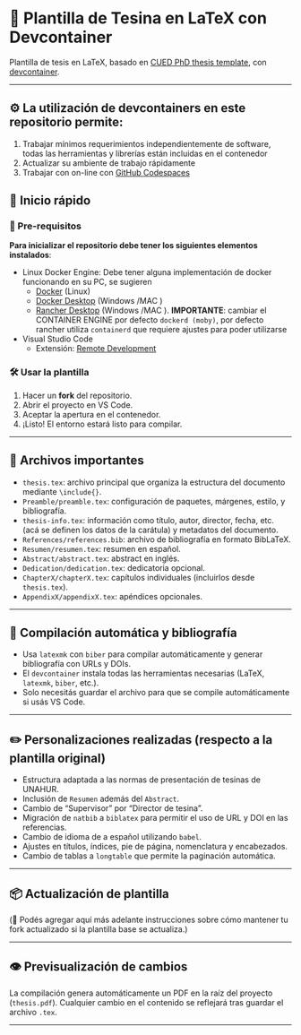 # 📘 Plantilla de Tesina en LaTeX con Devcontainer
Plantilla de tesis en LaTeX, basado en [CUED PhD thesis template](https://github.com/kks32/phd-thesis-template/tree/master), con [devcontainer](https://containers.dev/).

---

## ⚙️ La utilización de devcontainers en este repositorio permite:
1. Trabajar mínimos requerimientos independientemente de software, todas las herramientas y librerías están incluidas en el contenedor
1. Actualizar su ambiente de trabajo rápidamente
1. Trabajar con on-line con [GitHub Codespaces](https://github.com/features/codespaces)

## 🚀 Inicio rápido

### 🔧 Pre-requisitos
**Para inicializar el repositorio debe tener los siguientes elementos instalados**:
- Linux Docker Engine: Debe tener alguna implementación de docker funcionando en su PC, se sugieren
    - [Docker](https://docs.docker.com/engine/install/ubuntu/) (Linux)
    - [Docker Desktop](https://docs.docker.com/desktop/) (Windows /MAC )
    - [Rancher Desktop](https://rancherdesktop.io/) (Windows /MAC ). **IMPORTANTE**: cambiar el CONTAINER ENGINE por defecto `dockerd (moby)`, por defecto rancher utiliza `containerd` que requiere ajustes para poder utilizarse
- Visual Studio Code
    - Extensión: [Remote Development](https://marketplace.visualstudio.com/items?itemName=ms-vscode-remote.vscode-remote-extensionpack)

### 🛠️ Usar la plantilla

1. Hacer un **fork** del repositorio.
2. Abrir el proyecto en VS Code.
3. Aceptar la apertura en el contenedor.
4. ¡Listo! El entorno estará listo para compilar.

---

## 📄 Archivos importantes

- `thesis.tex`: archivo principal que organiza la estructura del documento mediante `\include{}`.
- `Preamble/preamble.tex`: configuración de paquetes, márgenes, estilo, y bibliografía.
- `thesis-info.tex`: información como título, autor, director, fecha, etc.  (acá se definen los datos de la carátula) y metadatos del documento.
- `References/references.bib`: archivo de bibliografía en formato BibLaTeX.
- `Resumen/resumen.tex`: resumen en español.
- `Abstract/abstract.tex`: abstract en inglés.
- `Dedication/dedication.tex`: dedicatoria opcional.
- `ChapterX/chapterX.tex`: capítulos individuales (incluirlos desde `thesis.tex`).
- `AppendixX/appendixX.tex`: apéndices opcionales.

---

## 🔁 Compilación automática y bibliografía

- Usa `latexmk` con `biber` para compilar automáticamente y generar bibliografía con URLs y DOIs.
- El `devcontainer` instala todas las herramientas necesarias (LaTeX, `latexmk`, `biber`, etc.).
- Solo necesitás guardar el archivo para que se compile automáticamente si usás VS Code.

---

## ✏️ Personalizaciones realizadas (respecto a la plantilla original)

- Estructura adaptada a las normas de presentación de tesinas de UNAHUR.
- Inclusión de `Resumen` además del `Abstract`.
- Cambio de “Supervisor” por “Director de tesina”.
- Migración de `natbib` a `biblatex` para permitir el uso de URL y DOI en las referencias.
- Cambio de idioma de a español utilizando `babel`.
- Ajustes en títulos, índices, pie de página, nomenclatura y encabezados.
- Cambio de tablas a `longtable` que permite la paginación automática.

---

## 📦 Actualización de plantilla

(📌 Podés agregar aquí más adelante instrucciones sobre cómo mantener tu fork actualizado si la plantilla base se actualiza.)

---

## 👁️ Previsualización de cambios

La compilación genera automáticamente un PDF en la raíz del proyecto (`thesis.pdf`). Cualquier cambio en el contenido se reflejará tras guardar el archivo `.tex`.

---

